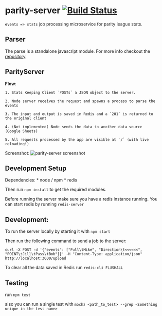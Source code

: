 parity-server [![Build Status](https://travis-ci.org/kevinhughes27/parity-server.svg)](https://travis-ci.org/kevinhughes27/parity-server)
=============

`events => stats` job processing microservice for parity league stats.

Parser
------
The parse is a standalone javascript module. For more info checkout the [repository](https://github.com/kevinhughes27/parity-parser).


ParityServer
------------
  **Flow**:

    1. Stats Keeping Client `POSTs` a JSON object to the server.

    2. Node server receives the request and spawns a process to parse the events

    3. The input and output is saved in Redis and a `201` is returned to the original client

    4. (Not implemented) Node sends the data to another data source (Google Sheets)

    5. All requests processed by the app are visible at `/` (with live reloading!)

  Screenshot:
    ![parity-server screenshot](https://raw.githubusercontent.com/kevinhughes27/parity-server/master/server_screenshot.png)

Development Setup
-----------------
  Dependencies:
    * node / npm
    * redis

  Then run `npm install` to get the required modules.

  Before running the server make sure you have a redis instance running. You can start redis by running `redis-server`


Development:
------------
  To run the server locally by starting it with `npm start`

  Then run the following command to send a job to the server:

  ```
  curl -X POST -d '{"events": ["Pull\tMike", "Direction\t<<<<<<", "POINT\tJill\tPass\tBob"]}' -H "Content-Type: application/json" http://localhost:3000/upload
  ```

  To clear all the data saved in Redis run `redis-cli FLUSHALL`


Testing
-------
  run `npm test`

  also you can run a single test with `mocha <path_to_test> --grep <something unique in the test name>`
